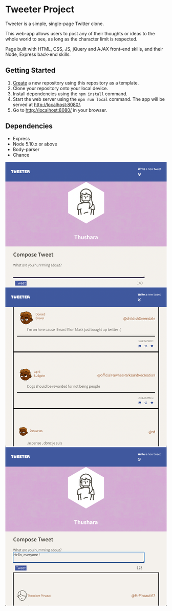 # Tweeter Project

Tweeter is a simple, single-page Twitter clone.

This web-app allows users to post any of their thoughts or ideas to the whole world to see, as long as the character limit is respected.

Page built with HTML, CSS, JS, jQuery and AJAX front-end skills, and their Node, Express back-end skills.

## Getting Started

1. [Create](https://docs.github.com/en/repositories/creating-and-managing-repositories/creating-a-repository-from-a-template) a new repository using this repository as a template.
2. Clone your repository onto your local device.
3. Install dependencies using the `npm install` command.
3. Start the web server using the `npm run local` command. The app will be served at <http://localhost:8080/>.
4. Go to <http://localhost:8080/> in your browser.

## Dependencies

- Express
- Node 5.10.x or above
- Body-parser
- Chance

!["Front page"](https://github.com/ThusharaN2/tweeter/blob/master/docs/frontPage.png)
!["Tweets loaded with API avatar"](https://github.com/ThusharaN2/tweeter/blob/master/docs/tweets-loaded-with-API.png)
!["Typing into tweet-box"](https://github.com/ThusharaN2/tweeter/blob/master/docs/typing.png)

